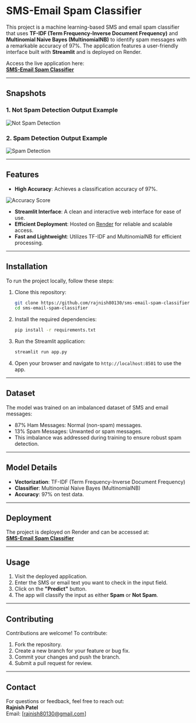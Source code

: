 
# SMS-Email Spam Classifier

This project is a machine learning-based SMS and email spam classifier that uses **TF-IDF (Term Frequency-Inverse Document Frequency)** and **Multinomial Naive Bayes (MultinomialNB)** to identify spam messages with a remarkable accuracy of 97%. The application features a user-friendly interface built with **Streamlit** and is deployed on Render.  

Access the live application here:  
**[SMS-Email Spam Classifier](https://sms-emails-spam-classifier-raj-patel.onrender.com/)**

---

## Snapshots

### 1. Not Spam Detection Output Example
![Not Spam Detection](https://github.com/user-attachments/assets/281fbec4-3bf0-47bd-86a4-64d71bd6366a)


### 2. Spam Detection Output Example
![Spam Detection](https://github.com/user-attachments/assets/65070c9d-cc74-49d2-bf18-7f947f1d253f)

---

## Features

- **High Accuracy**: Achieves a classification accuracy of 97%.
  
![Accuracy Score](https://github.com/user-attachments/assets/e6883e33-21f5-4c1e-9012-8b80b4802180)
- **Streamlit Interface**: A clean and interactive web interface for ease of use.
- **Efficient Deployment**: Hosted on [Render](https://render.com/) for reliable and scalable access.
- **Fast and Lightweight**: Utilizes TF-IDF and MultinomialNB for efficient processing.

---

## Installation

To run the project locally, follow these steps:

1. Clone this repository:
   ```bash
   git clone https://github.com/rajnish80130/sms-email-spam-classifier.git
   cd sms-email-spam-classifier
   ```

2. Install the required dependencies:
   ```bash
   pip install -r requirements.txt
   ```

3. Run the Streamlit application:
   ```bash
   streamlit run app.py
   ```

4. Open your browser and navigate to `http://localhost:8501` to use the app.

---

## Dataset

The model was trained on an imbalanced dataset of SMS and email messages:

- 87% Ham Messages: Normal (non-spam) messages.
- 13% Spam Messages: Unwanted or spam messages.
- This imbalance was addressed during training to ensure robust spam detection.

---

## Model Details

- **Vectorization**: TF-IDF (Term Frequency-Inverse Document Frequency)  
- **Classifier**: Multinomial Naive Bayes (MultinomialNB)  
- **Accuracy**: 97% on test data.

---

## Deployment

The project is deployed on Render and can be accessed at:  
**[SMS-Email Spam Classifier](https://sms-emails-spam-classifier-raj-patel.onrender.com/)**

---

## Usage

1. Visit the deployed application.  
2. Enter the SMS or email text you want to check in the input field.  
3. Click on the **"Predict"** button.  
4. The app will classify the input as either **Spam** or **Not Spam**.

---

## Contributing

Contributions are welcome! To contribute:

1. Fork the repository.  
2. Create a new branch for your feature or bug fix.  
3. Commit your changes and push the branch.  
4. Submit a pull request for review.

---

## Contact

For questions or feedback, feel free to reach out:  
**Rajnish Patel**  
Email: [rajnish80130@gmail.com]
